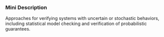 ### Mini Description

Approaches for verifying systems with uncertain or stochastic behaviors, including statistical model checking and verification of probabilistic guarantees.
